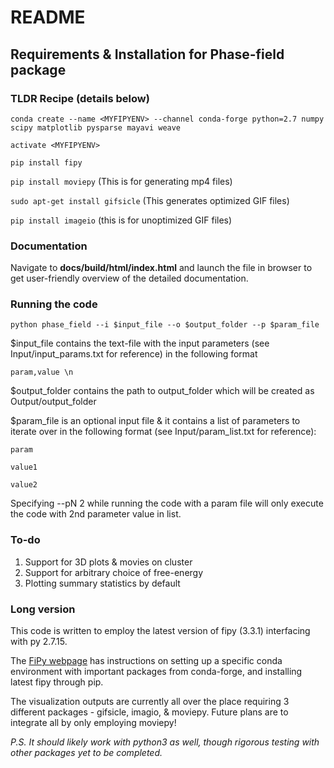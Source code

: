 # README

## Requirements & Installation for Phase-field package

### TLDR Recipe (details below)

`conda create --name <MYFIPYENV> --channel conda-forge python=2.7 numpy scipy matplotlib pysparse mayavi weave`


`activate <MYFIPYENV>`

`pip install fipy`

`pip install moviepy` (This is for generating mp4 files)

`sudo apt-get install gifsicle` (This generates optimized GIF files)

`pip install imageio` (this is for unoptimized GIF files)

### Documentation

Navigate to **docs/build/html/index.html** and launch the file in browser to get user-friendly overview of the detailed documentation.

### Running the code

`python phase_field --i $input_file --o $output_folder --p $param_file`

$input_file contains the text-file with the input parameters (see Input/input_params.txt for reference) in the following format

`param,value \n`

$output_folder contains the path to output_folder which will be created as Output/output_folder

$param_file is an optional input file & it contains a list of parameters to iterate over in the following format (see Input/param_list.txt for reference):

`param`

`value1`

`value2`

Specifying --pN 2 while running the code with a param file will only execute the code with 2nd parameter value in list.
### To-do
1. Support for 3D plots & movies on cluster
2. Support for arbitrary choice of free-energy
3. Plotting summary statistics by default

### Long version
This code is written to employ the latest version of fipy (3.3.1) interfacing with py 2.7.15.

The [FiPy webpage](https://www.ctcms.nist.gov/fipy/INSTALLATION.html) has instructions on setting up a specific conda environment with important packages from conda-forge, and installing latest fipy through pip.

The visualization outputs are currently all over the place requiring 3 different packages - gifsicle, imagio, & moviepy. Future plans are to integrate all by only employing moviepy!






_P.S. It should likely work with python3 as well, though rigorous testing with other packages yet to be completed._
